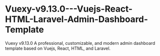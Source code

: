 # Vuexy-v9.13.0---Vuejs-React-HTML-Laravel-Admin-Dashboard-Template
Vuexy v9.13.0 A professional, customizable, and modern admin dashboard template based on Vuejs, React, HTML, and Laravel. 
